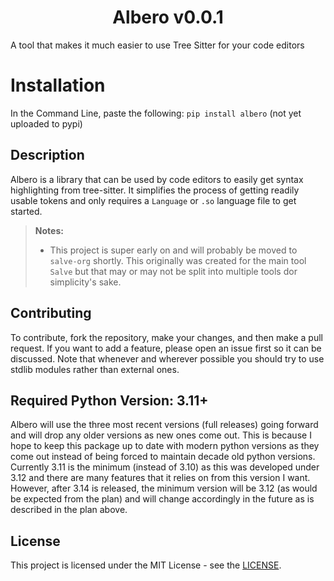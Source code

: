 <h1 align="center">Albero v0.0.1</h1>

A tool that makes it much easier to use Tree Sitter for your code editors

# Installation

In the Command Line, paste the following: `pip install albero` (not yet uploaded to pypi)

## Description

Albero is a library that can be used by code editors to easily get syntax highlighting from tree-sitter. It simplifies the process of getting readily usable tokens and only requires a `Language` or `.so` language file to get started.

> **Notes:**
>  - This project is super early on and will probably be moved to `salve-org` shortly. This originally was created for the main tool `Salve` but that may or may not be split into multiple tools dor simplicity's sake.

## Contributing

To contribute, fork the repository, make your changes, and then make a pull request. If you want to add a feature, please open an issue first so it can be discussed. Note that whenever and wherever possible you should try to use stdlib modules rather than external ones.

## Required Python Version: 3.11+

Albero will use the three most recent versions (full releases) going forward and will drop any older versions as new ones come out. This is because I hope to keep this package up to date with modern python versions as they come out instead of being forced to maintain decade old python versions.
Currently 3.11 is the minimum (instead of 3.10) as this was developed under 3.12 and there are many features that it relies on from this version I want. However, after 3.14 is released, the minimum version will be 3.12 (as would be expected from the plan) and will change accordingly in the future as is described in the plan above.

## License

This project is licensed under the MIT License - see the [LICENSE](./LICENSE).
